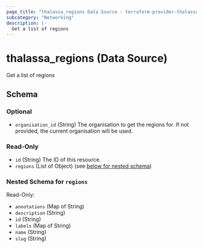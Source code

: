 ```yaml
---
page_title: "thalassa_regions Data Source - terraform-provider-thalassa"
subcategory: "Networking"
description: |-
  Get a list of regions
---
```


# thalassa_regions (Data Source)

Get a list of regions



<!-- schema generated by tfplugindocs -->
## Schema

### Optional

- `organisation_id` (String) The organisation to get the regions for. If not provided, the current organisation will be used.

### Read-Only

- `id` (String) The ID of this resource.
- `regions` (List of Object) (see [below for nested schema](#nestedatt--regions))

<a id="nestedatt--regions"></a>
### Nested Schema for `regions`

Read-Only:

- `annotations` (Map of String)
- `description` (String)
- `id` (String)
- `labels` (Map of String)
- `name` (String)
- `slug` (String) 
